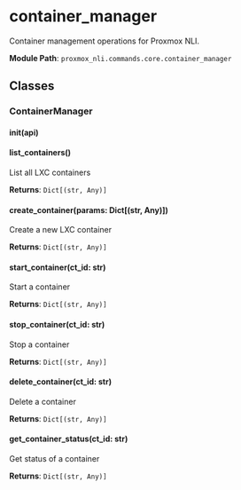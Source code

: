 # container_manager

Container management operations for Proxmox NLI.

**Module Path**: `proxmox_nli.commands.core.container_manager`

## Classes

### ContainerManager

#### __init__(api)

#### list_containers()

List all LXC containers

**Returns**: `Dict[(str, Any)]`

#### create_container(params: Dict[(str, Any)])

Create a new LXC container

**Returns**: `Dict[(str, Any)]`

#### start_container(ct_id: str)

Start a container

**Returns**: `Dict[(str, Any)]`

#### stop_container(ct_id: str)

Stop a container

**Returns**: `Dict[(str, Any)]`

#### delete_container(ct_id: str)

Delete a container

**Returns**: `Dict[(str, Any)]`

#### get_container_status(ct_id: str)

Get status of a container

**Returns**: `Dict[(str, Any)]`

